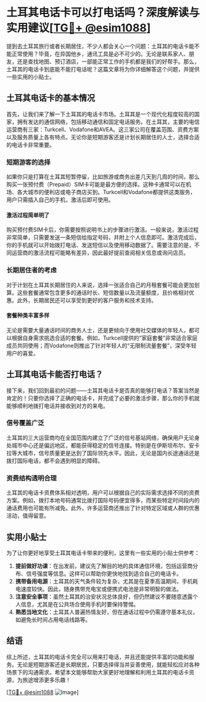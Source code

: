 # 土耳其电话卡可以打电话吗？深度解读与实用建议[[TG💪+ @esim1088](https://t.me/s/esim1088)]

提到去土耳其旅行或者长期居住，不少人都会关心一个问题：土耳其的电话卡能不能正常使用？毕竟，在异国他乡，通讯工具是必不可少的。无论是联系家人、朋友，还是查找地图、预订酒店，一部能正常工作的手机都是我们的好帮手。那么，土耳其的电话卡到底能不能打电话呢？这篇文章将为你详细解答这个问题，并提供一些实用的小贴士。

## 土耳其电话卡的基本情况

首先，让我们来了解一下土耳其的电话卡市场。土耳其是一个现代化程度较高的国家，拥有发达的通信网络，包括移动通信和固定电话服务。在土耳其，主要的电信运营商有三家：Turkcell、Vodafone和AVEA。这三家公司在覆盖范围、资费方案以及服务质量上各有特点。无论你是短期游客还是计划长期居住的人士，选择合适的电话卡非常重要。

### 短期游客的选择

如果你只是打算在土耳其短暂停留，比如旅游或商务出差几天到几周的时间，那么购买一张预付费（Prepaid）SIM卡可能是最方便的选择。这种卡通常可以在机场、各大城市的便利店或电子商店买到。Turkcell和Vodafone都提供这类服务，用户只需插入自己的手机，激活后即可使用。

#### 激活过程简单明了

购买预付费SIM卡后，你需要按照说明书上的步骤进行激活。一般来说，激活过程非常简单，只需要发送一条短信给指定号码，并附上个人信息即可。激活完成后，你的手机就可以开始拨打电话、发送短信以及使用移动数据了。需要注意的是，不同运营商的激活流程可能略有差异，因此最好提前查阅相关信息或询问店员。

### 长期居住者的考虑

对于计划在土耳其长期居住的人来说，选择一张适合自己的月租套餐可能会更加划算。这些套餐通常包含更多的通话时长、短信数量以及流量额度，且价格相对优惠。此外，长期居民还可以享受到更好的客户服务和技术支持。

#### 套餐种类丰富多样

无论是需要大量通话时间的商务人士，还是更倾向于使用社交媒体的年轻人，都可以根据自身需求挑选合适的套餐。例如，Turkcell提供的“家庭套餐”非常适合家庭成员共同使用；而Vodafone则推出了针对年轻人的“无限制流量套餐”，深受年轻用户的喜爱。

## 土耳其电话卡能否打电话？

接下来，我们回到最初的问题——土耳其电话卡是否真的能够打电话？答案当然是肯定的！只要你选择了正确的电话卡，并完成了必要的激活步骤，那么你的手机就能够顺利地拨打电话并接收到对方的来电。

### 信号覆盖广泛

土耳其的三大运营商均在全国范围内建立了广泛的信号基站网络，确保用户无论身处城市中心还是偏远地区，都能获得稳定的信号连接。特别是在伊斯坦布尔、安卡拉等大城市，信号质量更是达到了国际领先水平。因此，无论是国内长途通话还是拨打国际电话，都不会遇到明显的障碍。

### 资费结构透明合理

土耳其的电话卡资费体系相对透明，用户可以根据自己的实际需求选择不同的资费方案。例如，拨打本地号码通常比拨打国际号码便宜得多，而某些特定时间段内的通话费用也可能有所减免。此外，许多运营商还推出了针对特定区域或人群的优惠活动，值得留意。

## 实用小贴士

为了让你更好地享受土耳其电话卡带来的便利，这里有一些实用的小贴士供参考：

1. **提前做好功课**：在出发前，建议先了解目的地的具体通信环境，包括运营商分布、信号强度等信息。这样可以帮助你更快地找到适合自己的电话卡。
2. **携带备用电源**：土耳其的天气条件较为复杂，尤其是在夏季高温期间，手机耗电速度较快。因此，随身携带充电宝或便携式电池是非常明智的做法。
3. **注意安全事项**：虽然土耳其的治安状况总体良好，但仍然建议不要随意透露个人信息，尤其是在公共场合使用手机时要保持警惕。
4. **熟悉当地文化**：土耳其人普遍热情友好，但在通话过程中仍需遵守基本礼仪，如避免长时间占用电话线路等。

## 结语

综上所述，土耳其的电话卡完全可以用来打电话，并且还能提供丰富的功能和服务。无论是短期游客还是长期居民，只要选择得当并妥善使用，就能轻松应对各种场景下的沟通需求。希望本文能够帮助大家更好地理解和利用土耳其的电话卡资源，为旅途增添更多乐趣！

[[TG💪+ @esim1088](https://t.me/s/esim1088) ![Image](https://i.postimg.cc/4NQfJmqS/Snipaste-2025-05-13-00-14-12.png)]